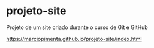 # projeto-site
 Projeto de um site criado durante o curso de Git e GitHub

https://marciopimenta.github.io/projeto-site/index.html
